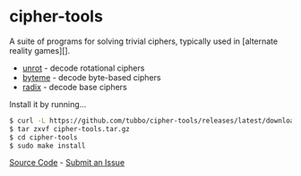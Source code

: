 # cipher-tools

A suite of programs for solving trivial ciphers, typically used in
[alternate reality games][].

* [unrot][]   - decode rotational ciphers
* [byteme][]  - decode byte-based ciphers
* [radix][]   - decode base ciphers

Install it by running...

```bash
$ curl -L https://github.com/tubbo/cipher-tools/releases/latest/download/cipher-tools.tar.gz -o cipher-tools.tar.gz
$ tar zxvf cipher-tools.tar.gz
$ cd cipher-tools
$ sudo make install
```

[Source Code][] - [Submit an Issue][]

[unrot]: unrot.1.html
[byteme]: byteme.1.html
[radix]: radix.1.html
[Source Code]: https://github.com/tubbo/cipher-tools
[Submit an Issue]: https://github.com/tubbo/cipher-tools/issues/new
